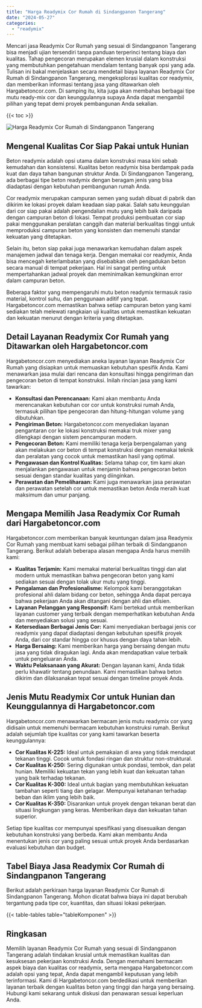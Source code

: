 ```yaml
---
title: "Harga Readymix Cor Rumah di Sindangpanon Tangerang"
date: "2024-05-27"
categories: 
  - "readymix"
---
```



Mencari jasa Readymix Cor Rumah yang sesuai di Sindangpanon Tangerang bisa menjadi ujian tersendiri tanpa panduan terperinci tentang biaya dan kualitas. Tahap pengecoran merupakan elemen krusial dalam konstruksi yang membutuhkan pengetahuan mendalam tentang banyak opsi yang ada. Tulisan ini bakal menjelaskan secara mendetail biaya layanan Readymix Cor Rumah di Sindangpanon Tangerang, mengeksplorasi kualitas cor readymix, dan memberikan informasi tentang jasa yang ditawarkan oleh Hargabetoncor.com. Di samping itu, kita juga akan membahas berbagai tipe mutu ready-mix cor dan keunggulannya supaya Anda dapat mengambil pilihan yang tepat demi proyek pembangunan Anda sekalian.

{{< toc >}}

![Harga Readymix Cor Rumah di Sindangpanon Tangerang](https://hargareadymixid.github.io/hbc/readymix-hbc%20(37).png)

## Mengenal Kualitas Cor Siap Pakai untuk Hunian

Beton readymix adalah opsi utama dalam konstruksi masa kini sebab kemudahan dan konsistensi. Kualitas beton readymix bisa berdampak pada kuat dan daya tahan bangunan struktur Anda. Di Sindangpanon Tangerang, ada berbagai tipe beton readymix dengan beragam jenis yang bisa diadaptasi dengan kebutuhan pembangunan rumah Anda.

Cor readymix merupakan campuran semen yang sudah dibuat di pabrik dan dikirim ke lokasi proyek dalam keadaan siap pakai. Salah satu keunggulan dari cor siap pakai adalah pengendalian mutu yang lebih baik daripada dengan campuran beton di lokasi. Tempat produksi pembuatan cor siap pakai menggunakan peralatan canggih dan material berkualitas tinggi untuk memproduksi campuran beton yang konsisten dan memenuhi standar kekuatan yang ditetapkan.

Selain itu, beton siap pakai juga menawarkan kemudahan dalam aspek manajemen jadwal dan tenaga kerja. Dengan memakai cor readymix, Anda bisa mencegah keterlambatan yang disebabkan oleh pengadukan beton secara manual di tempat pekerjaan. Hal ini sangat penting untuk mempertahankan jadwal proyek dan meminimalkan kemungkinan error dalam campuran beton.

Beberapa faktor yang mempengaruhi mutu beton readymix termasuk rasio material, kontrol suhu, dan penggunaan aditif yang tepat. Hargabetoncor.com memastikan bahwa setiap campuran beton yang kami sediakan telah melewati rangkaian uji kualitas untuk memastikan kekuatan dan kekuatan menurut dengan kriteria yang ditetapkan.

## Detail Layanan Readymix Cor Rumah yang Ditawarkan oleh Hargabetoncor.com

Hargabetoncor.com menyediakan aneka layanan layanan Readymix Cor Rumah yang disiapkan untuk memuaskan kebutuhan spesifik Anda. Kami menawarkan jasa mulai dari rencana dan konsultasi hingga pengiriman dan pengecoran beton di tempat konstruksi. Inilah rincian jasa yang kami tawarkan:

- **Konsultasi dan Perencanaan:** Kami akan membantu Anda merencanakan kebutuhan cor cor untuk konstruksi rumah Anda, termasuk pilihan tipe pengecoran dan hitung-hitungan volume yang dibutuhkan.
- **Pengiriman Beton:** Hargabetoncor.com menyediakan layanan pengantaran cor ke lokasi konstruksi memakai truk mixer yang dilengkapi dengan sistem pencampuran modern.
- **Pengecoran Beton:** Kami memiliki tenaga kerja berpengalaman yang akan melakukan cor beton di tempat konstruksi dengan memakai teknik dan peralatan yang cocok untuk memastikan hasil yang optimal.
- **Pengawasan dan Kontrol Kualitas:** Selama tahap cor, tim kami akan menjalankan pengawasan untuk menjamin bahwa pengecoran beton sesuai dengan standar kualitas yang diinginkan.
- **Perawatan dan Pemeliharaan:** Kami juga menawarkan jasa perawatan dan perawatan setelah cor untuk memastikan beton Anda meraih kuat maksimum dan umur panjang.

## Mengapa Memilih Jasa Readymix Cor Rumah dari Hargabetoncor.com

Hargabetoncor.com memberikan banyak keuntungan dalam jasa Readymix Cor Rumah yang membuat kami sebagai pilihan terbaik di Sindangpanon Tangerang. Berikut adalah beberapa alasan mengapa Anda harus memilih kami:

- **Kualitas Terjamin:** Kami memakai material berkualitas tinggi dan alat modern untuk memastikan bahwa pengecoran beton yang kami sediakan sesuai dengan tolak ukur mutu yang tinggi.
- **Pengalaman dan Profesionalisme:** Kelompok kami beranggotakan profesional ahli dalam bidang cor beton, sehingga Anda dapat percaya bahwa pekerjaan Anda akan ditangani dengan ahli dan efisien.
- **Layanan Pelanggan yang Responsif:** Kami bertekad untuk memberikan layanan customer yang terbaik dengan memperhatikan kebutuhan Anda dan menyediakan solusi yang sesuai.
- **Ketersediaan Berbagai Jenis Cor:** Kami menyediakan berbagai jenis cor readymix yang dapat diadaptasi dengan kebutuhan spesifik proyek Anda, dari cor standar hingga cor khusus dengan daya tahan lebih.
- **Harga Bersaing:** Kami memberikan harga yang bersaing dengan mutu jasa yang tidak diragukan lagi. Anda akan mendapatkan value terbaik untuk pengeluaran Anda.
- **Waktu Pelaksanaan yang Akurat:** Dengan layanan kami, Anda tidak perlu khawatir tentang penundaan. Kami memastikan bahwa beton dikirim dan dilaksanakan tepat sesuai dengan timeline proyek Anda.

## Jenis Mutu Readymix Cor untuk Hunian dan Keunggulannya di Hargabetoncor.com

Hargabetoncor.com menawarkan bermacam jenis mutu readymix cor yang didisain untuk memenuhi bermacam kebutuhan konstruksi rumah. Berikut adalah sejumlah tipe kualitas cor yang kami tawarkan beserta keunggulannya:

- **Cor Kualitas K-225:** Ideal untuk pemakaian di area yang tidak mendapat tekanan tinggi. Cocok untuk fondasi ringan dan struktur non-struktural.
- **Cor Kualitas K-250:** Sering digunakan untuk pondasi, tembok, dan pelat hunian. Memiliki kekuatan tekan yang lebih kuat dan kekuatan tahan yang baik terhadap tekanan.
- **Cor Kualitas K-300:** Ideal untuk bagian yang membutuhkan kekuatan tambahan seperti tiang dan gelagar. Mempunyai ketahanan terhadap beban dan iklim yang lebih baik.
- **Cor Kualitas K-350:** Disarankan untuk proyek dengan tekanan berat dan situasi lingkungan yang keras. Memberikan daya dan kekuatan tahan superior.

Setiap tipe kualitas cor mempunyai spesifikasi yang disesuaikan dengan kebutuhan konstruksi yang berbeda. Kami akan membantu Anda menentukan jenis cor yang paling sesuai untuk proyek Anda berdasarkan evaluasi kebutuhan dan budget.

## Tabel Biaya Jasa Readymix Cor Rumah di Sindangpanon Tangerang

Berikut adalah perkiraan harga layanan Readymix Cor Rumah di Sindangpanon Tangerang. Mohon dicatat bahwa biaya ini dapat berubah tergantung pada tipe cor, kuantitas, dan situasi lokasi pekerjaan.

{{< table-tables table="tableKomponen" >}}

## Ringkasan

Memilih layanan Readymix Cor Rumah yang sesuai di Sindangpanon Tangerang adalah tindakan krusial untuk memastikan kualitas dan kesuksesan pekerjaan konstruksi Anda. Dengan memahami bermacam aspek biaya dan kualitas cor readymix, serta mengapa Hargabetoncor.com adalah opsi yang tepat, Anda dapat mengambil keputusan yang lebih terinformasi. Kami di Hargabetoncor.com berdedikasi untuk memberikan layanan terbaik dengan kualitas beton yang tinggi dan harga yang bersaing. Hubungi kami sekarang untuk diskusi dan penawaran sesuai keperluan Anda.
